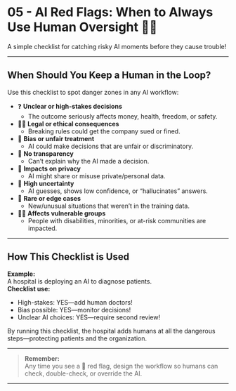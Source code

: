 # 05 - AI Red Flags: When to Always Use Human Oversight 🚩🤖

A simple checklist for catching risky AI moments before they cause trouble!

---

## When Should You Keep a Human in the Loop?

Use this checklist to spot danger zones in any AI workflow:

- ❓ **Unclear or high-stakes decisions**
    - The outcome seriously affects money, health, freedom, or safety.
- 👩‍⚖️ **Legal or ethical consequences**
    - Breaking rules could get the company sued or fined.
- 🙅 **Bias or unfair treatment**
    - AI could make decisions that are unfair or discriminatory.
- 👀 **No transparency**
    - Can’t explain why the AI made a decision.
- 🥸 **Impacts on privacy**
    - AI might share or misuse private/personal data.
- 🎰 **High uncertainty**
    - AI guesses, shows low confidence, or “hallucinates” answers.
- 🌟 **Rare or edge cases**
    - New/unusual situations that weren’t in the training data.
- 🧑‍🦽 **Affects vulnerable groups**
    - People with disabilities, minorities, or at-risk communities are impacted.

---

## How This Checklist is Used

**Example:**  
A hospital is deploying an AI to diagnose patients.  
**Checklist use:**  
- High-stakes: YES—add human doctors!
- Bias possible: YES—monitor decisions!
- Unclear AI choices: YES—require second review!

By running this checklist, the hospital adds humans at all the dangerous steps—protecting patients and the organization.

---

> **Remember:**  
> Any time you see a 🚩 red flag, design the workflow so humans can check, double-check, or override the AI.

---
